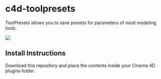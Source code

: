 # c4d-toolpresets

ToolPresets allows you to save presets for parameters of most modeling tools. 

![](toolpresets.png)

## Install Instructions

Download this repository and place the contents inside your Cinema 4D
plugins folder.
